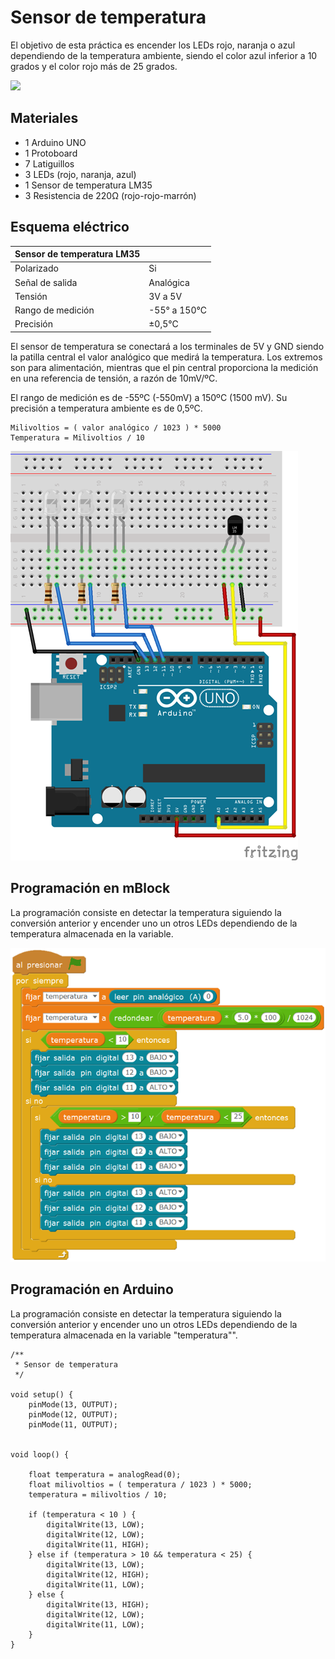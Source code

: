 # Sensor de temperatura

El objetivo de esta práctica es encender los LEDs rojo, naranja o azul dependiendo de la temperatura ambiente, siendo el color azul inferior a 10 grados y el color rojo más de 25 grados.

![](practica.gif)

## Materiales

- 1 Arduino UNO
- 1 Protoboard
- 7 Latiguillos
- 3 LEDs (rojo, naranja, azul)
- 1 Sensor de temperatura LM35
- 3 Resistencia de 220Ω (rojo-rojo-marrón)

## Esquema eléctrico

| Sensor de temperatura LM35    |               |
| ----------------------------- | ------------- |
| Polarizado                    | Si            |
| Señal de salida               | Analógica     |
| Tensión                       | 3V a 5V       |
| Rango de medición             | -55° a 150°C  |
| Precisión                     | ±0,5°C        |

El sensor de temperatura se conectará a los terminales de 5V y GND siendo la patilla central el valor analógico que medirá la temperatura. Los extremos son para alimentación, mientras que el pin central proporciona la medición en una referencia de tensión, a razón de 10mV/ºC.

El rango de medición es de -55ºC (-550mV) a 150ºC (1500 mV). Su precisión a temperatura ambiente es de 0,5ºC.

```
Milivoltios = ( valor analógico / 1023 ) * 5000
Temperatura = Milivoltios / 10
```

![](fritzing.png)

## Programación en mBlock

La programación consiste en detectar la temperatura siguiendo la conversión anterior y encender uno un otros LEDs dependiendo de la temperatura almacenada en la variable.

![](mblock.png)

## Programación en Arduino

La programación consiste en detectar la temperatura siguiendo la conversión anterior y encender uno un otros LEDs dependiendo de la temperatura almacenada en la variable "temperatura"".

```arduino
/**
 * Sensor de temperatura
 */

void setup() {
    pinMode(13, OUTPUT);
    pinMode(12, OUTPUT);
    pinMode(11, OUTPUT);


void loop() {
    
    float temperatura = analogRead(0);
	float milivoltios = ( temperatura / 1023 ) * 5000;
	temperatura = milivoltios / 10; 
    
    if (temperatura < 10 ) {
        digitalWrite(13, LOW);
        digitalWrite(12, LOW);
        digitalWrite(11, HIGH);
    } else if (temperatura > 10 && temperatura < 25) {
        digitalWrite(13, LOW);
        digitalWrite(12, HIGH);
        digitalWrite(11, LOW);
    } else {
        digitalWrite(13, HIGH);
        digitalWrite(12, LOW);
        digitalWrite(11, LOW);
    }
}
```
